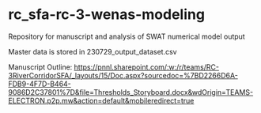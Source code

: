 # rc_sfa-rc-3-wenas-modeling
Repository for manuscript and analysis of SWAT numerical model output 

Master data is stored in 230729_output_dataset.csv

Manuscript Outline: https://pnnl.sharepoint.com/:w:/r/teams/RC-3RiverCorridorSFA/_layouts/15/Doc.aspx?sourcedoc=%7BD2266D6A-FDB9-4F7D-B464-9086D2C37801%7D&file=Thresholds_Storyboard.docx&wdOrigin=TEAMS-ELECTRON.p2p.mw&action=default&mobileredirect=true

